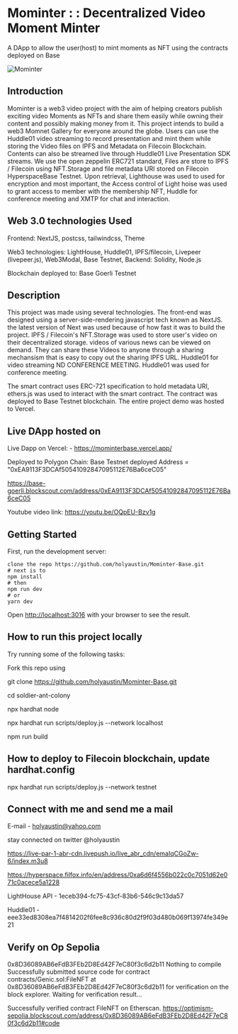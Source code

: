 # Mominter : : Decentralized Video Moment Minter

A DApp to allow the user(host) to mint moments as NFT using the contracts deployed on Base

![Mominter](https://bafkreibsvdrhg4xrmdeujrz33smda7rziayuzpxb5cggcp4o5633sn4c2a.ipfs.nftstorage.link/)

## Introduction

Mominter is a web3 video project with the aim of helping creators publish exciting video Moments as NFTs  and share them easily while owning their content and possibly making money from it. This project intends to build a web3 Momnet Gallery for everyone around the globe. Users can use the Huddle01 video streaming to record presentation and mint them while storing the Video files on IPFS and Metadata on Filecoin Blockchain. 
Contents can also be streamed live through Huddle01 Live Presentation SDK streams. We use the open zeppelin ERC721 standard, Files are store to IPFS / Filecoin using NFT.Storage and  file metadata URI stored on Filecoin HyperspaceBase Testnet. Upon retrieval, Lighthouse was used to used for encryption and most important, the Access control of Light hoise was used to grant access to member with the membership NFT, Huddle for conference meeting and XMTP for chat and interaction.

## Web 3.0 technologies Used

Frontend: NextJS, postcss, tailwindcss, Theme

Web3 technologies: LightHouse, Huddle01,  IPFS/filecoin, Livepeer (livepeer.js), Web3Modal,  Base Testnet, 
Backend: Solidity, Node.js

Blockchain deployed to:  Base Goerli Testnet

## Description

This project was made using several technologies. The front-end was designed using a server-side-rendering javascript tech known as NextJS. the latest version of Next was used because of how fast it was to build the project.  IPFS / Filecoin's NFT.Storage was used to store user's video on their decentralized storage. videos of various news can be viewed on demand. They can share these Videos to anyone through a sharing mechansism that is easy to copy out the sharing IPFS URL. Huddle01 for video streaming ND CONFERENCE MEETING. Huddle01 was used for conference meeting.

The smart contract uses ERC-721 specification to hold metadata URI, ethers.js was used to interact with the smart contract. The contract was deployed to Base Testnet blockchain. The entire project demo was hosted to Vercel.

## Live DApp hosted on

Live Dapp on Vercel: - <https://mominterbase.vercel.app/>

Deployed to Polygon Chain:
  Base Testnet deployed Address = "0xEA9113F3DCAf50541092847095112E76Ba6ceC05"

  <https://base-goerli.blockscout.com/address/0xEA9113F3DCAf50541092847095112E76Ba6ceC05>

 Youtube video link: <https://youtu.be/OQpEU-Bzv1g>

## Getting Started

First, run the development server:

```text
clone the repo https://github.com/holyaustin/Mominter-Base.git
# next is to 
npm install
# then
npm run dev
# or
yarn dev
```

Open [http://localhost:3016](http://localhost:3016) with your browser to see the result.

## How to run this project locally

Try running some of the following tasks:

Fork this repo using

git clone <https://github.com/holyaustin/Mominter-Base.git>

cd soldier-ant-colony

npx hardhat node

npx hardhat run scripts/deploy.js --network localhost

npm run build

## How to deploy to Filecoin  blockchain, update hardhat.config

npx hardhat run scripts/deploy.js --network testnet

## Connect with me and send me a mail

E-mail - holyaustin@yahoo.com

stay connected on twitter @holyaustin

https://live-par-1-abr-cdn.livepush.io/live_abr_cdn/emaIqCGoZw-6/index.m3u8

https://hyperspace.filfox.info/en/address/0xa6d6f4556b022c0c7051d62e071c0acece5a1228

LightHouse API - 1eceb394-fc75-43cf-83b6-546c9c13da57

Huddle01 - eee33ed8308ea7f4814202f6fee8c936c80d2f9f03d480b069f13974fe349e21

## Verify on Op Sepolia

0x8D36089AB6eFdB3FEb2D8Ed42F7eC80f3c6d2b11
Nothing to compile
Successfully submitted source code for contract
contracts/Genic.sol:FileNFT at 0x8D36089AB6eFdB3FEb2D8Ed42F7eC80f3c6d2b11
for verification on the block explorer. Waiting for verification result...

Successfully verified contract FileNFT on Etherscan.
https://optimism-sepolia.blockscout.com/address/0x8D36089AB6eFdB3FEb2D8Ed42F7eC80f3c6d2b11#code